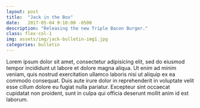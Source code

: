 ```yaml
---
layout: post
title:  "Jack in the Box"
date:   2017-05-04 9:10:00 -0500
description: "Releasing the new Triple Bacon Burger."
class: flex-col-1
img: assets/img/jack-bulletin-img1.jpg
categories: bulletin
---
```

Lorem ipsum dolor sit amet, consectetur adipisicing elit, sed do eiusmod tempor incididunt ut labore et dolore magna aliqua. Ut enim ad minim veniam, quis nostrud exercitation ullamco laboris nisi ut aliquip ex ea commodo consequat. Duis aute irure dolor in reprehenderit in voluptate velit esse cillum dolore eu fugiat nulla pariatur. Excepteur sint occaecat cupidatat non proident, sunt in culpa qui officia deserunt mollit anim id est laborum.
